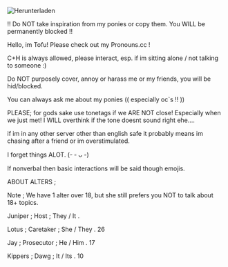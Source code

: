 ![Herunterladen](https://github.com/user-attachments/assets/bc7eeb97-49e9-42ed-85f4-4c443b65465c)


!! Do NOT take inspiration from my ponies or copy them. You WILL be permanently blocked !!

Hello, im Tofu! Please check out my Pronouns.cc !

C+H is always allowed, please interact, esp. if im sitting alone / not talking to someone :) 

Do NOT purposely cover, annoy or harass me or my friends, you will be hid/blocked.

You can always ask me about my ponies (( especially oc`s !! )) 

PLEASE; for gods sake use tonetags if we ARE NOT close! Especially when we just met! I WILL overthink if the tone doesnt sound right ehe....

if im in any other server other than english safe it probably means im chasing after a friend or im overstimulated.

I forget things ALOT.  (ᵕ - ᴗ -) 

If nonverbal then basic interactions will be said though emojis. 

ABOUT ALTERS ; 

Note ; We have 1 alter over 18, but she still prefers you NOT to talk about 18+ topics. 

Juniper ; Host ; They / It . 


Lotus ; Caretaker ; She / They .  26


Jay ; Prosecutor ; He / Him . 17


Kippers ; Dawg ; It / Its . 10
